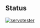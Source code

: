 ## Status

[![servotester](https://catalog.flipperzero.one/application/servotester/widget)](https://catalog.flipperzero.one/application/servotester/page)